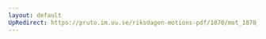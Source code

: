 ```yaml
---
layout: default
UpRedirect: https://pruto.im.uu.se/riksdagen-motions-pdf/1870/mot_1870__ak__117/mot_1870__ak__117-003.pdf
---
```


